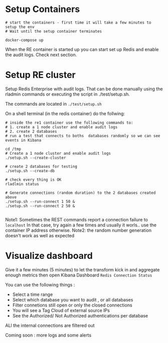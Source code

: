 
# Setup Containers

```
# start the containers - first time it will take a few minutes to setup the env 
# Wait until the setup container terminates

docker-compose up

``` 

When the RE container is started up you can start set up Redis and enable the audit logs. Check next section.



# Setup RE cluster

Setup Redis Enterprise with audit logs. 
That can be done manually using the rladmin commands or executing the script in  ./test/setup.sh.

The commands are located in `./test/setup.sh`  

On a shell terminal (in the redis container)  do the follwing:  

```
# inside the re1 container use the following commands to:
# 1. create a 1 node cluster and enable audit logs
# 2. create 2 databases 
# run a test that connects to boths  databases randomly so we can see events in Kibana 

cd /tmp
# Create a 1 node cluster and enable audit logs
./setup.sh --create-cluster

# create 2 databases for testing
./setup.sh --create-db

# check every thing is OK
rladlmin status

# Generate connections (random duration) to the 2 databases created above
./setup.sh --run-connect 1 50 &
./setup.sh --run-connect 2 50 &


````

Note1: Sometimes the REST commands report a connection failure to `localhost` In that case, try again a few times and usually it worls..   use the container IP address otherwise.
Note2: the random number generation doesn't work as well as expected 

# Visualize dashboard

Give it a few minutes (5 minutes) to let the transform kick in and aggregate enough metrics then open Kibana Dashboard `Redis Connection Status`

You can use the following things :

* Select a time range
* Select which database you want to audit , or all databases
* Filter connetions still open or only the closed connections
* You will see a Tag Cloud of external source IPs 
* See the Authorized/ Not Authorized authentications per database

ALl the internal connections are filtered out 


Coming soon : more logs and some alerts




